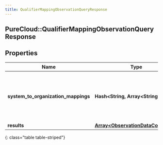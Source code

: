 ```yaml
---
title: QualifierMappingObservationQueryResponse
---
```

## PureCloud::QualifierMappingObservationQueryResponse

## Properties

|Name | Type | Description | Notes|
|------------ | ------------- | ------------- | -------------|
| **system_to_organization_mappings** | **Hash&lt;String, Array&lt;String&gt;&gt;** | A mapping from system presence to a list of organization presence ids | [optional] |
| **results** | [**Array&lt;ObservationDataContainer&gt;**](ObservationDataContainer.html) |  | [optional] |
{: class="table table-striped"}


